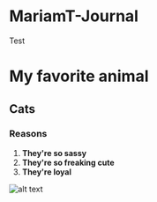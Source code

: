 # MariamT-Journal
Test

# My favorite animal
## Cats
### Reasons
1. **They're so sassy**
2. **They're so freaking cute**
3. **They're loyal**

![alt text](image.jpg)
